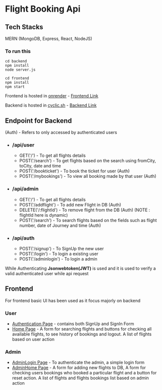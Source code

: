 # Flight Booking Api

## Tech Stacks
  MERN (MongoDB, Express, React, NodeJS)

### To run this
```
cd backend 
npm install
node server.js

cd frontend
npm install
npm start
```

Frontend is hosted in [onrender](https://render.com/)  - [Frontend Link](https://devrev.onrender.com/)

Backend is hosted in [cyclic.sh](https://app.cyclic.sh/#/)  - [Backend Link](https://wild-cod-visor.cyclic.app/)

## Endpoint for Backend

(Auth) - Refers to only accessed by authenticated users

- ### /api/user
    * GET('/') - To get all flights details
    * POST('/search') - To get flights based on the search using fromCity, toCity,  date and time
    * POST('/bookticket') - To book the ticket for user (Auth)
    * POST('/mybookings') - To view all booking made by that user (Auth)
- ### /api/admin
    * GET('/') - To get all flights details
    * POST('/addflight') - To add new Flight in DB (Auth)
    * DELETE('/:flightId') - To remove flight from the DB (Auth) (NOTE : flightId here is dynamic)
    * POST('/search') - To search flights based on the fields such as flight number, date of Journey and time (Auth)
- ### /api/auth
    * POST('/signup') - To SignUp the new user
    * POST('/login') - To login a existing user
    * POST('/adminlogin') - To login a admin

While Authenticating **Jsonwebtoken(JWT)** is used and it is used to verify a valid authenticated user while api request

## Frontend

For frontend basic UI has been used as it focus majorly on backend

### User
  * [Authentication Page](https://devrev.onrender.com/auth) - contains both SignUp and SignIn Form
  * [Home Page](https://devrev.onrender.com/) - A form for searching flights and buttons for checking all available flights, to see history of bookings and logout. A list of flights based on user action
### Admin
  * [AdminLogin Page](https://devrev.onrender.com/adminlogin) - To authenticate the admin, a simple login form
  * [AdminHome Page](https://devrev.onrender.com/admin) - A form for adding new flights to DB, A form for checking users bookings who booked a particular flight and a button for reset action. A list of flights and flights bookings list based on admin action


